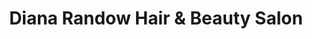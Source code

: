 ---
title: "Diana Randow Hair & Beauty Salon"
url: /weinstadt/diana-randow-hair-und-beauty-salon/
shop: Friseur
---
